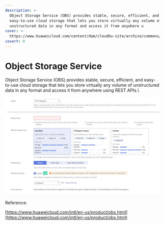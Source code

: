 ```yaml
---
description: >-
  Object Storage Service (OBS) provides stable, secure, efficient, and
  easy-to-use cloud storage that lets you store virtually any volume of
  unstructured data in any format and access it from anywhere u
cover: >-
  https://www.huaweicloud.com/content/dam/cloudbu-site/archive/commons/bannerimg/product_obs_banner.jpg
coverY: 0
---
```


# Object Storage Service​

Object Storage Service (OBS) provides stable, secure, efficient, and easy-to-use cloud storage that lets you store virtually any volume of unstructured data in any format and access it from anywhere using REST APIs.\


![](<../../../.gitbook/assets/image (13) (1) (1).png>)

Reference:

[https://www.huaweicloud.com/intl/en-us/product/obs.html](https://www.huaweicloud.com/intl/en-us/product/obs.html)
